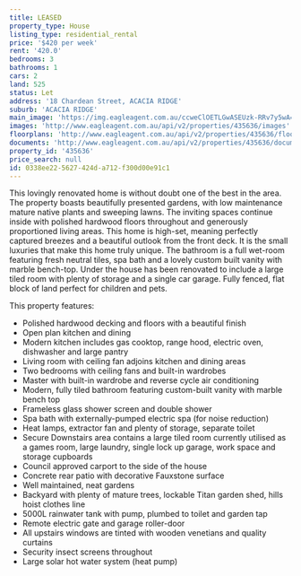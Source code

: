 ```yaml
---
title: LEASED
property_type: House
listing_type: residential_rental
price: '$420 per week'
rent: '420.0'
bedrooms: 3
bathrooms: 1
cars: 2
land: 525
status: Let
address: '18 Chardean Street, ACACIA RIDGE'
suburb: 'ACACIA RIDGE'
main_image: 'https://img.eagleagent.com.au/ccweClOETLGwASEUzk-RRv7y5wA=/1280x854/smart/https://s3-us-west-2.amazonaws.com/eagleagent-orig/images/6826295/416485193-image-M.jpg'
images: 'http://www.eagleagent.com.au/api/v2/properties/435636/images'
floorplans: 'http://www.eagleagent.com.au/api/v2/properties/435636/floorplans'
documents: 'http://www.eagleagent.com.au/api/v2/properties/435636/documents'
property_id: '435636'
price_search: null
id: 0338ee22-5627-424d-a712-f300d00e91c1
---
```

This lovingly renovated home is without doubt one of the best in the area. The property boasts beautifully presented gardens, with low maintenance mature native plants and sweeping lawns. The inviting spaces continue inside with polished hardwood floors throughout and generously proportioned living areas. This home is high-set, meaning perfectly captured breezes and a beautiful outlook from the front deck. It is the small luxuries that make this home truly unique. The bathroom is a full wet-room featuring fresh neutral tiles, spa bath and a lovely custom built vanity with marble bench-top. Under the house has been renovated to include a large tiled room with plenty of storage and a single car garage. Fully fenced, flat block of land perfect for children and pets.

This property features:
* Polished hardwood decking and floors with a beautiful finish
* Open plan kitchen and dining
* Modern kitchen includes gas cooktop, range hood, electric oven, dishwasher and large pantry
* Living room with ceiling fan adjoins kitchen and dining areas
* Two bedrooms with ceiling fans and built-in wardrobes
* Master with built-in wardrobe and reverse cycle air conditioning
* Modern, fully tiled bathroom featuring custom-built vanity with marble bench top
* Frameless glass shower screen and double shower
* Spa bath with externally-pumped electric spa (for noise reduction)
* Heat lamps, extractor fan and plenty of storage, separate toilet
* Secure Downstairs area contains a large tiled room currently utilised as a games room, large laundry, single lock up garage, work space and storage cupboards
* Council approved carport to the side of the house
* Concrete rear patio with decorative Fauxstone surface
* Well maintained, neat gardens
* Backyard with plenty of mature trees, lockable Titan garden shed, hills hoist clothes line
* 5000L rainwater tank with pump, plumbed to toilet and garden tap
* Remote electric gate and garage roller-door
* All upstairs windows are tinted with wooden venetians and quality curtains
* Security insect screens throughout
* Large solar hot water system (heat pump)